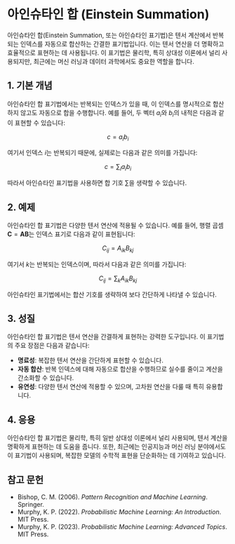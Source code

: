 # 아인슈타인 합 (Einstein Summation)

아인슈타인 합(Einstein Summation, 또는 아인슈타인 표기법)은 텐서 계산에서 반복되는 인덱스를 자동으로 합산하는 간결한 표기법입니다. 이는 텐서 연산을 더 명확하고 효율적으로 표현하는 데 사용됩니다. 이 표기법은 물리학, 특히 상대성 이론에서 널리 사용되지만, 최근에는 머신 러닝과 데이터 과학에서도 중요한 역할을 합니다.

## 1. 기본 개념

아인슈타인 합 표기법에서는 반복되는 인덱스가 있을 때, 이 인덱스를 명시적으로 합산하지 않고도 자동으로 합을 수행합니다. 예를 들어, 두 벡터 $a_i$와 $b_i$의 내적은 다음과 같이 표현할 수 있습니다:

$$
c = a_i b_i
$$

여기서 인덱스 $i$는 반복되기 때문에, 실제로는 다음과 같은 의미를 가집니다:

$$
c = \sum_{i} a_i b_i
$$

따라서 아인슈타인 표기법을 사용하면 합 기호 $\sum$을 생략할 수 있습니다.

## 2. 예제

아인슈타인 합 표기법은 다양한 텐서 연산에 적용될 수 있습니다. 예를 들어, 행렬 곱셈 $\mathbf{C} = \mathbf{A} \mathbf{B}$는 인덱스 표기로 다음과 같이 표현됩니다:

$$
C_{ij} = A_{ik} B_{kj}
$$

여기서 $k$는 반복되는 인덱스이며, 따라서 다음과 같은 의미를 가집니다:

$$
C_{ij} = \sum_{k} A_{ik} B_{kj}
$$

아인슈타인 표기법에서는 합산 기호를 생략하여 보다 간단하게 나타낼 수 있습니다.

## 3. 성질

아인슈타인 합 표기법은 텐서 연산을 간결하게 표현하는 강력한 도구입니다. 이 표기법의 주요 장점은 다음과 같습니다:

- **명료성**: 복잡한 텐서 연산을 간단하게 표현할 수 있습니다.
- **자동 합산**: 반복 인덱스에 대해 자동으로 합산을 수행하므로 실수를 줄이고 계산을 간소화할 수 있습니다.
- **유연성**: 다양한 텐서 연산에 적용할 수 있으며, 고차원 연산을 다룰 때 특히 유용합니다.

## 4. 응용

아인슈타인 합 표기법은 물리학, 특히 일반 상대성 이론에서 널리 사용되며, 텐서 계산을 명확하게 표현하는 데 도움을 줍니다. 또한, 최근에는 인공지능과 머신 러닝 분야에서도 이 표기법이 사용되며, 복잡한 모델의 수학적 표현을 단순화하는 데 기여하고 있습니다.

## 참고 문헌

- Bishop, C. M. (2006). *Pattern Recognition and Machine Learning*. Springer.
- Murphy, K. P. (2022). *Probabilistic Machine Learning: An Introduction*. MIT Press.
- Murphy, K. P. (2023). *Probabilistic Machine Learning: Advanced Topics*. MIT Press.
